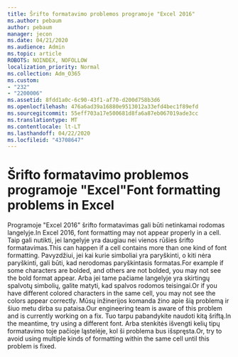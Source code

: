 ```yaml
---
title: Šrifto formatavimo problemos programoje "Excel 2016"
ms.author: pebaum
author: pebaum
manager: jecon
ms.date: 04/21/2020
ms.audience: Admin
ms.topic: article
ROBOTS: NOINDEX, NOFOLLOW
localization_priority: Normal
ms.collection: Adm_O365
ms.custom:
- "232"
- "2200006"
ms.assetid: 8fdd1a0c-6c90-43f1-af70-d200d758b3d6
ms.openlocfilehash: 476a6ad39a16880e9513012a33efd4bec1f89efd
ms.sourcegitcommit: 55eff703a17e500681d8fa6a87eb067019ade3cc
ms.translationtype: MT
ms.contentlocale: lt-LT
ms.lasthandoff: 04/22/2020
ms.locfileid: "43708647"
---
```

# <a name="font-formatting-problems-in-excel"></a><span data-ttu-id="2b48f-102">Šrifto formatavimo problemos programoje "Excel"</span><span class="sxs-lookup"><span data-stu-id="2b48f-102">Font formatting problems in Excel</span></span>

<span data-ttu-id="2b48f-103">Programoje "Excel 2016" šrifto formatavimas gali būti netinkamai rodomas langelyje.</span><span class="sxs-lookup"><span data-stu-id="2b48f-103">In Excel 2016, font formatting may not appear properly in a cell.</span></span> <span data-ttu-id="2b48f-104">Taip gali nutikti, jei langelyje yra daugiau nei vienos rūšies šrifto formatavimas.</span><span class="sxs-lookup"><span data-stu-id="2b48f-104">This can happen if a cell contains more than one kind of font formatting.</span></span> <span data-ttu-id="2b48f-105">Pavyzdžiui, jei kai kurie simboliai yra paryškinti, o kiti nėra paryškinti, gali būti, kad nerodomas paryškintasis formatas.</span><span class="sxs-lookup"><span data-stu-id="2b48f-105">For example if some characters are bolded, and others are not bolded, you may not see the bold format appear.</span></span> <span data-ttu-id="2b48f-106">Arba jei tame pačiame langelyje yra skirtingų spalvotų simbolių, galite matyti, kad spalvos rodomos teisingai.</span><span class="sxs-lookup"><span data-stu-id="2b48f-106">Or if you have different colored characters in the same cell, you may not see the colors appear correctly.</span></span> <span data-ttu-id="2b48f-107">Mūsų inžinerijos komanda žino apie šią problemą ir šiuo metu dirba su pataisa.</span><span class="sxs-lookup"><span data-stu-id="2b48f-107">Our engineering team is aware of this problem and is currently working on a fix.</span></span> <span data-ttu-id="2b48f-108">Tuo tarpu pabandykite naudoti kitą šriftą.</span><span class="sxs-lookup"><span data-stu-id="2b48f-108">In the meantime, try using a different font.</span></span> <span data-ttu-id="2b48f-109">Arba stenkitės išvengti kelių tipų formatavimo toje pačioje ląstelėje, kol ši problema bus išspręsta.</span><span class="sxs-lookup"><span data-stu-id="2b48f-109">Or, try to avoid using multiple kinds of formatting within the same cell until this problem is fixed.</span></span>
  